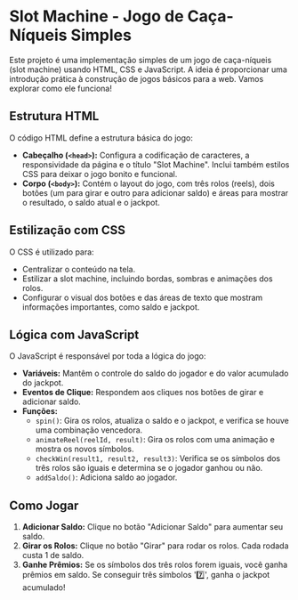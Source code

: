 # Slot Machine - Jogo de Caça-Níqueis Simples

Este projeto é uma implementação simples de um jogo de caça-níqueis (slot machine) usando HTML, CSS e JavaScript. A ideia é proporcionar uma introdução prática à construção de jogos básicos para a web. Vamos explorar como ele funciona!

## Estrutura HTML

O código HTML define a estrutura básica do jogo:
- **Cabeçalho (`<head>`):** Configura a codificação de caracteres, a responsividade da página e o título "Slot Machine". Inclui também estilos CSS para deixar o jogo bonito e funcional.
- **Corpo (`<body>`):** Contém o layout do jogo, com três rolos (reels), dois botões (um para girar e outro para adicionar saldo) e áreas para mostrar o resultado, o saldo atual e o jackpot.

## Estilização com CSS

O CSS é utilizado para:
- Centralizar o conteúdo na tela.
- Estilizar a slot machine, incluindo bordas, sombras e animações dos rolos.
- Configurar o visual dos botões e das áreas de texto que mostram informações importantes, como saldo e jackpot.

## Lógica com JavaScript

O JavaScript é responsável por toda a lógica do jogo:
- **Variáveis:** Mantêm o controle do saldo do jogador e do valor acumulado do jackpot.
- **Eventos de Clique:** Respondem aos cliques nos botões de girar e adicionar saldo.
- **Funções:**
  - `spin()`: Gira os rolos, atualiza o saldo e o jackpot, e verifica se houve uma combinação vencedora.
  - `animateReel(reelId, result)`: Gira os rolos com uma animação e mostra os novos símbolos.
  - `checkWin(result1, result2, result3)`: Verifica se os símbolos dos três rolos são iguais e determina se o jogador ganhou ou não.
  - `addSaldo()`: Adiciona saldo ao jogador.

## Como Jogar

1. **Adicionar Saldo:** Clique no botão "Adicionar Saldo" para aumentar seu saldo.
2. **Girar os Rolos:** Clique no botão "Girar" para rodar os rolos. Cada rodada custa 1 de saldo.
3. **Ganhe Prêmios:** Se os símbolos dos três rolos forem iguais, você ganha prêmios em saldo. Se conseguir três símbolos '7️⃣', ganha o jackpot acumulado!
